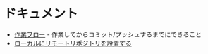 # ドキュメント

- [作業フロー](flow.md) - 作業してからコミット/プッシュするまでにできること
- [ローカルにリモートリポジトリを設置する](remote-repos-local.md)
